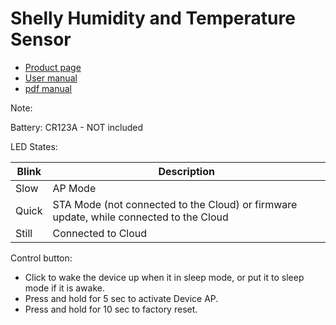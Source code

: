 # Shelly Humidity and Temperature Sensor

* [Product page](https://www.shelly.com/en-us/products/shop/shelly-h-and-t-white-us)
* [User manual](https://kb.shelly.cloud/knowledge-base/shelly-h-t)
* [pdf manual](https://kb.shelly.cloud/__attachments/169279599/User%20and%20Safety%20Guide?inst-v=37db5b47-02b4-47d2-9c77-9f9b8a60a4f2)

Note:

Battery: CR123A - NOT included

LED States:

Blink|Description
-----|-----------
Slow|AP Mode
Quick|STA Mode (not connected to the Cloud) or firmware update, while connected to the Cloud
Still|Connected to Cloud

Control button:

* Click to wake the device up when it in sleep mode, or put it to sleep
mode if it is awake.
* Press and hold for 5 sec to activate Device AP.
* Press and hold for 10 sec to factory reset.
